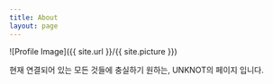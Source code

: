 ```yaml
---
title: About
layout: page
---
```

![Profile Image]({{ site.url }}/{{ site.picture }})

<p>현재 연결되어 있는 모든 것들에 충실하기 원하는, UNKNOT의 페이지 입니다.</p>
